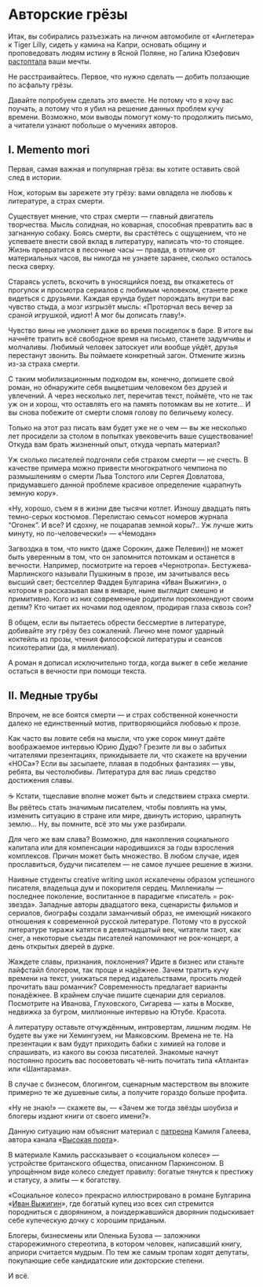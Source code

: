 
# Авторские грёзы

Итак, вы собирались разъезжать на личном автомобиле от «Англетера» к Tiger Lilly, сидеть у камина на Капри, основать общину и проповедовать людям истину в Ясной Поляне, но Галина Юзефович [растоптала][1] ваши мечты.

Не расстраивайтесь. Первое, что нужно сделать — добить ползающие по асфальту грёзы.

Давайте попробуем сделать это вместе. Не потому что я хочу вас поучать, а потому что я убил на решение данных проблем кучу времени. Возможно, мои выводы помогут кому-то продолжить письмо, а читатели узнают побольше о мучениях авторов.

## I. Memento mori

Первая, самая важная и популярная грёза: вы хотите оставить свой след в истории. 

Нож, которым вы зарежете эту грёзу: вами овладела не любовь к литературе, а страх смерти.

Существует мнение, что страх смерти — главный двигатель творчества. Мысль солидная, но коварная, способная превратить вас в загнанную собаку. Боясь смерти, вы срастётесь с ощущением, что не успеваете внести свой вклад в литературу, написать что-то стоящее. Жизнь превратится в песочные часы — правда, в отличие от материальных часов, вы никогда не узнаете заранее, сколько осталось песка сверху.

Стараясь успеть, вскочить в уносящийся поезд, вы откажетесь от прогулок и просмотра сериалов с любимым человеком, станете реже видеться с друзьями. Каждая ерунда будет порождать внутри вас чувство стыда, а мозг изгрызёт мысль: «Проторчал весь вечер за сраной игрушкой, идиот! А мог бы дописать главу!».

Чувство вины не умолкнет даже во время посиделок в баре. В итоге вы начнёте тратить всё свободное время на письмо, станете задумчивы и молчаливы. Любимый человек затоскует или вообще уйдёт, друзья перестанут звонить. Вы поймаете конкретный загон. Отмените жизнь из-за страха смерти.

С таким мобилизационным подходом вы, конечно, допишете свой роман, но обнаружите себя выцветшим человеком без друзей и увлечений. А через несколько лет, перечитав текст, поймёте, что не так уж он и хорош, что оставлять его на память потомкам вы не хотите… И вы снова побежите от смерти сломя голову по беличьему колесу.

Только на этот раз писать вам будет уже не о чем — вы же несколько лет просидели за столом в попытках увековечить ваше существование! Откуда вам брать жизненный опыт, откуда черпать материал?

Уж сколько писателей подгоняли себя страхом смерти — не счесть. В качестве примера можно привести многократного чемпиона по размышлениям о смерти Льва Толстого или Сергея Довлатова, придумавшего данной проблеме красивое определение «царапнуть земную кору».

«Ну, хорошо, съем я в жизни две тысячи котлет. Изношу двадцать пять темно-серых костюмов. Перелистаю семьсот номеров журнала “Огонек”. И все? И сдохну, не поцарапав земной коры?.. Уж лучше жить минуту, но по-человечески!» — «Чемодан»

Загвоздка в том, что никто (даже Сорокин, даже Пелевин)) не может быть уверенным в том, что он запомнится потомкам и останется в вечности. Например, посмотрите на героев «Чернотропа». Бестужева-Марлинского называли Пушкиным в прозе, им зачитывался весь высший свет; бестселлер Фаддея Булгарина «Иван Выжигин», о котором я рассказывал вам в январе, ныне выглядит смешно и примитивно. Кого из них современные родители порекомендуют своим детям? Кто читает их ночами под одеялом, продирая глаза сквозь сон?

В общем, если вы пытаетесь обрести бессмертие в литературе, добивайте эту грёзу без сожалений. Лично мне помог ударный коктейль из прозы, чтения философской литературы и сеансов психотерапии (да, я миллениал).

А роман я дописал исключительно тогда, когда выжег в себе желание остаться в вечности при помощи текста.

## II. Медные трубы

Впрочем, не все боятся смерти — и страх собственной конечности далеко не единственный мотив, притворяющийся любовью к прозе.

Как часто вы ловите себя на мысли, что уже сорок минут даёте воображаемое интервью Юрию Дудю? Грезите ли вы о забитых читателями презентациях, прикидываете ли, что скажете на вручении «НОСа»? Если вы засыпаете, плавая в подобных фантазиях — увы, ребята, вы честолюбивы. Литература для вас лишь средство достижения славы.

☕
Кстати, тщеславие вполне может быть и следствием страха смерти. Вы рвётесь стать значимым писателем, чтобы повлиять на умы, изменить ситуацию в стране или мире, двинуть историю, царапнуть землю… Ну, вы помните, всё это мы уже разбирали.

Для чего же вам слава? Возможно, для накопления социального капитала или для компенсации народившихся за годы взросления комплексов. Причин может быть множество. В любом случае, идея прославиться, будучи писателем — не самое лучшее решение в жизни.

Наивные студенты creative writing школ искалечены образом успешного писателя, владельца дум и покорителя сердец. Миллениалы — последнее поколение, воспитанное в парадигме «писатель = рок-звезда». Западные авторы двадцатого века, сценаристы фильмов и сериалов, биографы создали заманчивый образ, не имеющий никакого отношения к современной русской литературе. Потому что в русской литературе тиражи катятся в девятнадцатый век, читатели тают, как снег, а некоторые съезды писателей напоминают не рок-концерт, а день открытых дверей в дурке.

Жаждете славы, признания, поклонения? Идите в бизнес или станьте лайфстайл блогером, так проще и надёжнее. Зачем тратить кучу времени на текст, унижаться перед издательствами, просить людей прочитать ваш романчик? Современность предлагает варианты понадёжнее. В крайнем случае пишите сценарии для сериалов. Посмотрите на Иванова, Глуховского, Сигарева — хаты в Москве, недвижка за бугром, миллионные интервью на Ютубе. Красота.

А литературу оставьте отчуждённым, интровертам, лишним людям. Не будете вы уже ни Хемингуэем, ни Маяковским. Времена не те. На презентации к вам будут приходить бабки с химией на голове и спрашивать, из какого вы союза писателей. Знакомые начнут постоянно просить вас посоветовать чё-нить почитать типа «Атланта» или «Шантарама».

В случае с бизнесом, блогингом, сценарным мастерством вы вложите примерно те же душевные силы, а получите гораздо больше профита.

«Ну не знаю!» — скажете вы, — «Зачем же тогда звёзды шоубиза и блогеры издают книги от своего имени?».

Данную ситуацию нам объяснит материал с [патреона][2] Камиля Галеева, автора канала «[Высокая порта][3]». 

В материале Камиль рассказывает о «социальном колесе» — устройстве британского общества, описанном Паркинсоном. В упрощённом виде колесо следует правилу: богатые тянутся к престижу и статусу, а элиты — к богатству. 

«Социальное колесо» прекрасно иллюстрировано в романе Булгарина «[Иван Выжигин][4]», где богатый купец изо всех сил стремится породниться с дворянином, а поиздержавшийся дворянин подыскивает себе купеческую дочку с хорошим приданым.

Блогеры, бизнесмены или Оленька Бузова — заложники старорежимного стереотипа, в котором человек, написавший книгу, априори считается мудрым. По тем же самым тропам ходят депутаты, покупающие себе кандидатские или докторские степени.

И всё.


[1]:	https://t.me/blacktrope/925
[2]:	https://www.patreon.com/kamilkazani/posts
[3]:	https://t.me/sublimeporte
[4]:	https://t.me/blacktrope/911